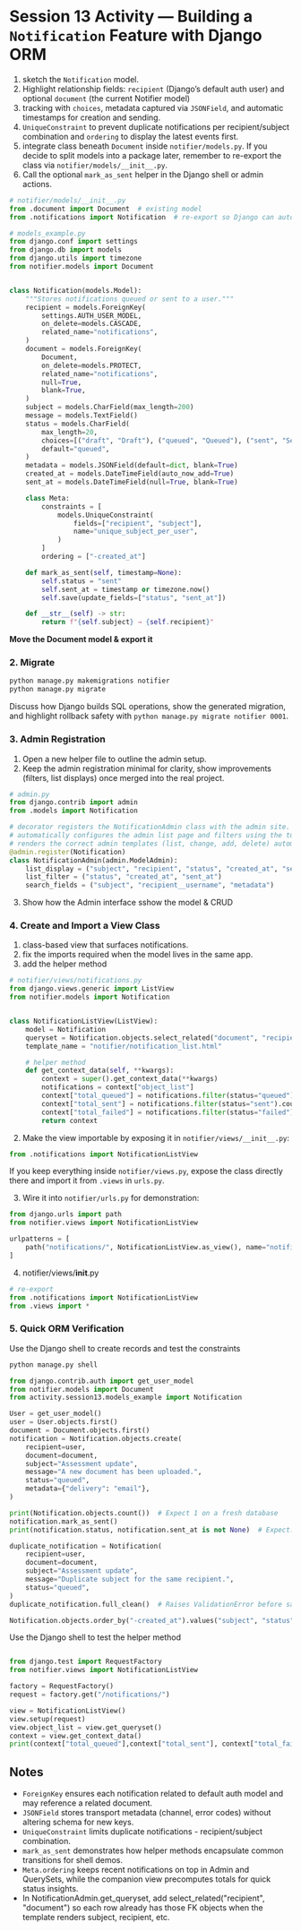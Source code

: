 # Session 13 Activity — Building a `Notification` Feature with Django ORM

1. sketch the `Notification` model.
2. Highlight relationship fields: `recipient` (Django’s default auth user) and optional `document` (the current Notifier model)
3. tracking with `choices`, metadata captured via `JSONField`, and automatic timestamps for creation and sending.
4. `UniqueConstraint` to prevent duplicate notifications per recipient/subject combination and `ordering` to display the latest events first.
5. integrate class beneath `Document` inside `notifier/models.py`. If you decide to split models into a package later, remember to re-export the class via `notifier/models/__init__.py`.
6. Call the optional `mark_as_sent` helper in the Django shell or admin actions.

```python
# notifier/models/__init__.py
from .document import Document  # existing model
from .notifications import Notification  # re-export so Django can auto-discover the new model
```

```python
# models_example.py
from django.conf import settings
from django.db import models
from django.utils import timezone
from notifier.models import Document


class Notification(models.Model):
    """Stores notifications queued or sent to a user."""
    recipient = models.ForeignKey(
        settings.AUTH_USER_MODEL,
        on_delete=models.CASCADE,
        related_name="notifications",
    )
    document = models.ForeignKey(
        Document,
        on_delete=models.PROTECT,
        related_name="notifications",
        null=True,
        blank=True,
    )
    subject = models.CharField(max_length=200)
    message = models.TextField()
    status = models.CharField(
        max_length=20,
        choices=[("draft", "Draft"), ("queued", "Queued"), ("sent", "Sent"), ("failed", "Failed")],
        default="queued",
    )
    metadata = models.JSONField(default=dict, blank=True)
    created_at = models.DateTimeField(auto_now_add=True)
    sent_at = models.DateTimeField(null=True, blank=True)

    class Meta:
        constraints = [
            models.UniqueConstraint(
                fields=["recipient", "subject"],
                name="unique_subject_per_user",
            )
        ]
        ordering = ["-created_at"]

    def mark_as_sent(self, timestamp=None):
        self.status = "sent"
        self.sent_at = timestamp or timezone.now()
        self.save(update_fields=["status", "sent_at"])

    def __str__(self) -> str:
        return f"{self.subject} → {self.recipient}"
```

**Move the Document model & export it**

### 2. Migrate

```bash
python manage.py makemigrations notifier
python manage.py migrate
```

Discuss how Django builds SQL operations, show the generated migration, and highlight rollback safety with `python manage.py migrate notifier 0001`.

### 3. Admin Registration
1. Open a new helper file to outline the admin setup.
2. Keep the admin registration minimal for clarity, show improvements (filters, list displays) once merged into the real project.

```python
# admin.py
from django.contrib import admin
from .models import Notification

# decorator registers the NotificationAdmin class with the admin site.
# automatically configures the admin list page and filters using the tuples.
# renders the correct admin templates (list, change, add, delete) automatically.
@admin.register(Notification)
class NotificationAdmin(admin.ModelAdmin):
    list_display = ("subject", "recipient", "status", "created_at", "sent_at")
    list_filter = ("status", "created_at", "sent_at")
    search_fields = ("subject", "recipient__username", "metadata")
```

3. Show how the Admin interface sshow the model & CRUD

### 4. Create and Import a View Class
1. class-based view that surfaces notifications. 
2. fix the imports required when the model lives in the same app.
3. add the helper method

```python
# notifier/views/notifications.py
from django.views.generic import ListView
from notifier.models import Notification


class NotificationListView(ListView):
    model = Notification
    queryset = Notification.objects.select_related("document", "recipient")
    template_name = "notifier/notification_list.html"

    # helper method
    def get_context_data(self, **kwargs):
        context = super().get_context_data(**kwargs)
        notifications = context["object_list"]
        context["total_queued"] = notifications.filter(status="queued").count()
        context["total_sent"] = notifications.filter(status="sent").count()
        context["total_failed"] = notifications.filter(status="failed").count()
        return context
```

2. Make the view importable by exposing it in `notifier/views/__init__.py`:

```python
from .notifications import NotificationListView
```

If you keep everything inside `notifier/views.py`, expose the class directly there and import it from `.views` in `urls.py`.

3. Wire it into `notifier/urls.py` for demonstration:

```python
from django.urls import path
from notifier.views import NotificationListView

urlpatterns = [
    path("notifications/", NotificationListView.as_view(), name="notification_list"),
]
```
4. notifier/views/__init__.py
```python
# re-export
from .notifications import NotificationListView
from .views import *
```

### 5. Quick ORM Verification
Use the Django shell to create records and test the constraints

```bash
python manage.py shell
```

```python
from django.contrib.auth import get_user_model
from notifier.models import Document
from activity.session13.models_example import Notification

User = get_user_model()
user = User.objects.first()
document = Document.objects.first()
notification = Notification.objects.create(
    recipient=user,
    document=document,
    subject="Assessment update",
    message="A new document has been uploaded.",
    status="queued",
    metadata={"delivery": "email"},
)

print(Notification.objects.count())  # Expect 1 on a fresh database
notification.mark_as_sent()
print(notification.status, notification.sent_at is not None)  # Expect: sent True

duplicate_notification = Notification(
    recipient=user,
    document=document,
    subject="Assessment update",
    message="Duplicate subject for the same recipient.",
    status="queued",
)
duplicate_notification.full_clean()  # Raises ValidationError before saving

Notification.objects.order_by("-created_at").values("subject", "status")[:5]
```
Use the Django shell to test the helper method

```python

from django.test import RequestFactory
from notifier.views import NotificationListView

factory = RequestFactory()
request = factory.get("/notifications/")

view = NotificationListView()
view.setup(request)
view.object_list = view.get_queryset()
context = view.get_context_data()
print(context["total_queued"],context["total_sent"], context["total_failed"])
```

##  Notes
- `ForeignKey` ensures each notification related to default auth model and may reference a related document.
- `JSONField` stores transport metadata (channel, error codes) without altering schema for new keys.
- `UniqueConstraint` limits duplicate notifications - recipient/subject combination.
- `mark_as_sent` demonstrates how helper methods encapsulate common transitions for shell demos.
- `Meta.ordering` keeps recent notifications on top in Admin and QuerySets, while the companion view precomputes totals for quick status insights.
- In NotificationAdmin.get_queryset, add select_related("recipient", "document") so each row already has those FK objects when the template renders subject, recipient, etc.

